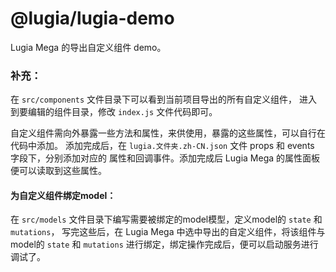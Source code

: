 # @lugia/lugia-demo

Lugia Mega 的导出自定义组件 demo。

### 补充：

在 `src/components` 文件目录下可以看到当前项目导出的所有自定义组件，
进入到要编辑的组件目录，修改 `index.js` 文件代码即可。

自定义组件需向外暴露一些方法和属性，来供使用，暴露的这些属性，可以自行在代码中添加。
添加完成后，在 `lugia.文件夹.zh-CN.json` 文件 props 和 events 字段下，分别添加对应的
属性和回调事件。添加完成后 Lugia Mega 的属性面板便可以读取到这些属性。

#### 为自定义组件绑定model：

在 `src/models` 文件目录下编写需要被绑定的model模型，定义model的 `state` 和 `mutations`，
写完这些后，在 Lugia Mega 中选中导出的自定义组件，将该组件与model的 `state` 和 `mutations`
进行绑定，绑定操作完成后，便可以启动服务进行调试了。
